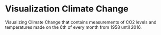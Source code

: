 # Visualization Climate Change
Visualizing Climate Change that contains measurements of CO2 levels and temperatures made on the 6th of every month from 1958 until 2016.
